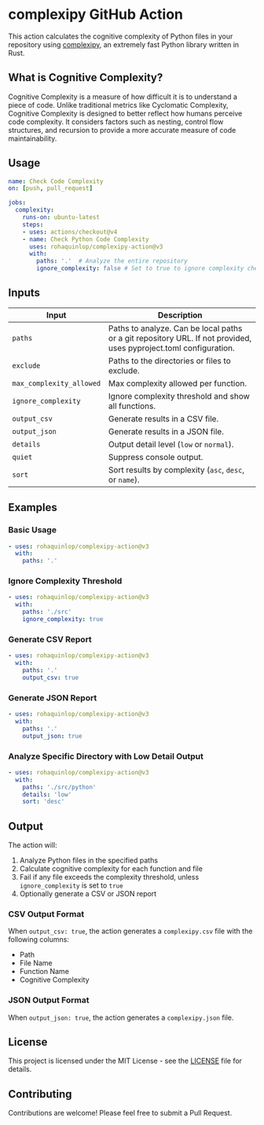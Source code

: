 # complexipy GitHub Action

This action calculates the cognitive complexity of Python files in your repository using [complexipy](https://rohaquinlop.github.io/complexipy/), an extremely fast Python library written in Rust.

## What is Cognitive Complexity?

Cognitive Complexity is a measure of how difficult it is to understand a piece of code. Unlike traditional metrics like Cyclomatic Complexity, Cognitive Complexity is designed to better reflect how humans perceive code complexity. It considers factors such as nesting, control flow structures, and recursion to provide a more accurate measure of code maintainability.

## Usage

```yaml
name: Check Code Complexity
on: [push, pull_request]

jobs:
  complexity:
    runs-on: ubuntu-latest
    steps:
    - uses: actions/checkout@v4
    - name: Check Python Code Complexity
      uses: rohaquinlop/complexipy-action@v3
      with:
        paths: '.'  # Analyze the entire repository
        ignore_complexity: false # Set to true to ignore complexity checks
```

## Inputs

| Input                    | Description                                                                                       |
| ------------------------ | ------------------------------------------------------------------------------------------------- |
| `paths`                  | Paths to analyze. Can be local paths or a git repository URL. If not provided, uses pyproject.toml configuration. |
| `exclude`                | Paths to the directories or files to exclude.                                                     |
| `max_complexity_allowed` | Max complexity allowed per function.                                                              |
| `ignore_complexity`      | Ignore complexity threshold and show all functions.                                               |
| `output_csv`             | Generate results in a CSV file.                                                                   |
| `output_json`            | Generate results in a JSON file.                                                                  |
| `details`                | Output detail level (`low` or `normal`).                                                          |
| `quiet`                  | Suppress console output.                                                                          |
| `sort`                   | Sort results by complexity (`asc`, `desc`, or `name`).                                            |

## Examples

### Basic Usage

```yaml
- uses: rohaquinlop/complexipy-action@v3
  with:
    paths: '.'
```

### Ignore Complexity Threshold

```yaml
- uses: rohaquinlop/complexipy-action@v3
  with:
    paths: './src'
    ignore_complexity: true
```

### Generate CSV Report

```yaml
- uses: rohaquinlop/complexipy-action@v3
  with:
    paths: '.'
    output_csv: true
```

### Generate JSON Report
```yaml
- uses: rohaquinlop/complexipy-action@v3
  with:
    paths: '.'
    output_json: true
```

### Analyze Specific Directory with Low Detail Output

```yaml
- uses: rohaquinlop/complexipy-action@v3
  with:
    paths: './src/python'
    details: 'low'
    sort: 'desc'
```

## Output

The action will:
1. Analyze Python files in the specified paths
2. Calculate cognitive complexity for each function and file
3. Fail if any file exceeds the complexity threshold, unless `ignore_complexity` is set to `true`
4. Optionally generate a CSV or JSON report

### CSV Output Format

When `output_csv: true`, the action generates a `complexipy.csv` file with the following columns:
- Path
- File Name
- Function Name
- Cognitive Complexity

### JSON Output Format

When `output_json: true`, the action generates a `complexipy.json` file.

## License

This project is licensed under the MIT License - see the [LICENSE](LICENSE) file for details.

## Contributing

Contributions are welcome! Please feel free to submit a Pull Request.
